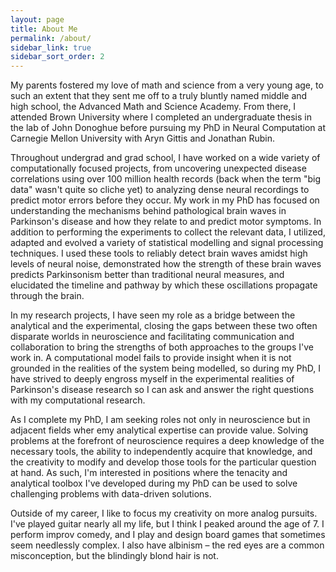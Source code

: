 ```yaml
---
layout: page
title: About Me
permalink: /about/
sidebar_link: true
sidebar_sort_order: 2
---
```


My parents fostered my love of math and science from a very young age, to such an extent that they sent me off to a truly bluntly named middle and high school, the Advanced Math and Science Academy. From there, I attended Brown University where I completed an undergraduate thesis in the lab of John Donoghue before pursuing my PhD in Neural Computation at Carnegie Mellon University with Aryn Gittis and Jonathan Rubin.

Throughout undergrad and grad school, I have worked on a wide variety of computationally focused projects, from uncovering unexpected disease correlations using over 100 million health records (back when the term "big data" wasn't quite so cliche yet) to analyzing dense neural recordings to predict motor errors before they occur. My work in my PhD has focused on understanding the mechanisms behind pathological brain waves in Parkinson's disease and how they relate to and predict motor symptoms. In addition to performing the experiments to collect the relevant data, I utilized, adapted and evolved a variety of statistical modelling and signal processing techniques. I used these tools to reliably detect brain waves amidst high levels of neural noise, demonstrated how the strength of these brain waves predicts Parkinsonism better than traditional neural measures, and elucidated the timeline and pathway by which these oscillations propagate through the brain.

In my research projects, I have seen my role as a bridge between the analytical and the experimental, closing the gaps between these two often disparate worlds in neuroscience and facilitating communication and collaboration to bring the strengths of both approaches to the groups I've work in. A computational model fails to provide insight when it is not grounded in the realities of the system being modelled, so during my PhD, I have strived to deeply engross myself in the experimental realities of Parkinson's disease research so I can ask and answer the right questions with my computational research.

As I complete my PhD, I am seeking roles not only in neuroscience but in adjacent fields wher emy analytical expertise can provide value. Solving problems at the forefront of neuroscience requires a deep knowledge of the necessary tools, the ability to independently acquire that knowledge, and the creativity to modify and develop those tools for the particular question at hand. As such, I'm interested in positions where the tenacity and analytical toolbox I've developed during my PhD can be used to solve challenging problems with data-driven solutions.

Outside of my career, I like to focus my creativity on more analog pursuits. I've played guitar nearly all my life, but I think I peaked around the age of 7. I perform improv comedy, and I play and design board games that sometimes seem needlessly complex. I also have albinism – the red eyes are a common misconception, but the blindingly blond hair is not.